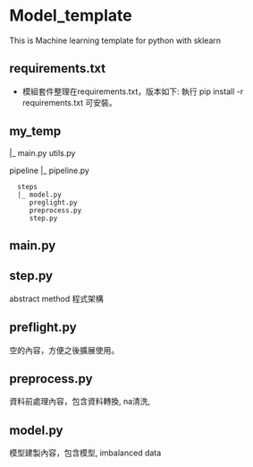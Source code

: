 # Model_template
This is Machine learning template for python with sklearn

## requirements.txt 
- 模組套件整理在requirements.txt，版本如下:
執行 pip install -r requirements.txt 可安裝。

## my_temp
|_ main.py
   utils.py
   
   pipeline
   |_ pipeline.py
      
      steps
      |_ model.py
         preglight.py
         preprocess.py
         step.py

## main.py

## step.py
 abstract method 程式架構

## preflight.py
 空的內容，方便之後擴展使用。

## preprocess.py
 資料前處理內容，包含資料轉換, na清洗,

## model.py
 模型建製內容，包含模型, imbalanced data

